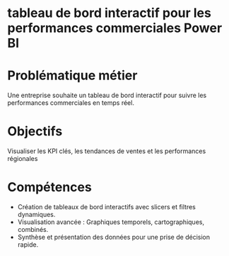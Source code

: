 # tableau de bord interactif pour les performances commerciales Power BI 

# Problématique métier
Une entreprise souhaite un tableau de bord interactif pour suivre les 
performances commerciales en temps réel.

# Objectifs
Visualiser les KPI clés, les tendances de ventes et les performances 
régionales

# Compétences
 - Création  de  tableaux  de  bord  interactifs  avec  slicers  et  filtres  dynamiques.
 - Visualisation  avancée  :  Graphiques  temporels,  cartographiques, combinés.
 - Synthèse et présentation des données pour une prise de décision rapide.
